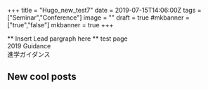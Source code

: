 +++
title =  "Hugo_new_test7"
date = 2019-07-15T14:06:00Z
tags = ["Seminar","Conference"]
image = ""
draft = true
#mkbanner = ["true","false"]
mkbanner = true
+++

** Insert Lead pargraph here **
test page<br>
2019 Guidance<br>
進学ガイダンス<br>
## New cool posts


